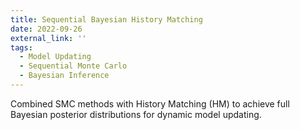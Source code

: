```yaml
---
title: Sequential Bayesian History Matching
date: 2022-09-26
external_link: ''
tags:
  - Model Updating
  - Sequential Monte Carlo
  - Bayesian Inference
---
```

Combined SMC methods with History Matching (HM) to achieve full Bayesian posterior distributions for dynamic model updating.

<!--more-->

